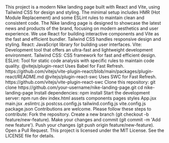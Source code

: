 <readme>
  <title>React + Vite + Tailwind CSS</title>
  
  <description>
    This project is a modern Nike landing page built with React and Vite, using Tailwind CSS for design and styling. 
    The minimal setup includes HMR (Hot Module Replacement) and some ESLint rules to maintain clean and consistent code.
  </description>
  
  <projectDescription>
    The Nike landing page is designed to showcase the latest news and products of the brand, focusing on modern aesthetics 
    and user experience. We use React for building interactive components and Vite as the fast and efficient bundler. 
    Tailwind CSS handles responsive design and styling.
  </projectDescription>
  
  <technologiesUsed>
    <technology>React: JavaScript library for building user interfaces.</technology>
    <technology>Vite: Development tool that offers an ultra-fast and lightweight development environment.</technology>
    <technology>Tailwind CSS: CSS framework for fast and efficient design.</technology>
    <technology>ESLint: Tool for static code analysis with specific rules to maintain code quality.</technology>
  </technologiesUsed>
  
  <availablePlugins>
    <plugin>
      <name>@vitejs/plugin-react</name>
      <description>Uses Babel for Fast Refresh.</description>
      <url>https://github.com/vitejs/vite-plugin-react/blob/main/packages/plugin-react/README.md</url>
    </plugin>
    <plugin>
      <name>@vitejs/plugin-react-swc</name>
      <description>Uses SWC for Fast Refresh.</description>
      <url>https://github.com/vitejs/vite-plugin-react-swc</url>
    </plugin>
  </availablePlugins>
  
  <installationAndSetup>
    <step>Clone this repository:
      <command>git clone https://github.com/your-username/nike-landing-page.git</command>
      <command>cd nike-landing-page</command>
    </step>
    <step>Install dependencies:
      <command>npm install</command>
    </step>
    <step>Start the development server:
      <command>npm run dev</command>
    </step>
  </installationAndSetup>
  
  <projectStructure>
    <directory name="nike-landing-page">
      <subdirectory name="public">
        <file>index.html</file>
      </subdirectory>
      <subdirectory name="src">
        <subdirectory>assets</subdirectory>
        <subdirectory>components</subdirectory>
        <subdirectory>pages</subdirectory>
        <subdirectory>styles</subdirectory>
        <file>App.jsx</file>
        <file>main.jsx</file>
      </subdirectory>
      <file>.eslintrc.js</file>
      <file>postcss.config.js</file>
      <file>tailwind.config.js</file>
      <file>vite.config.js</file>
      <file>package.json</file>
    </directory>
  </projectStructure>
  
  <contributions>
    Contributions are welcome. Please follow these steps to contribute:
    <step>Fork the repository.</step>
    <step>Create a new branch (<command>git checkout -b feature/new-feature</command>).</step>
    <step>Make your changes and commit (<command>git commit -m 'Add new feature'</command>).</step>
    <step>Push your changes (<command>git push origin feature/new-feature</command>).</step>
    <step>Open a Pull Request.</step>
  </contributions>
  
  <license>
    This project is licensed under the MIT License. See the LICENSE file for details.
  </license>
</readme>

